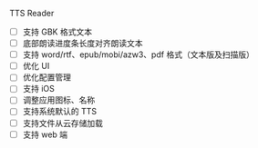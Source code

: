 TTS Reader

- [ ] 支持 GBK 格式文本
- [ ] 底部朗读进度条长度对齐朗读文本
- [ ] 支持 word/rtf、epub/mobi/azw3、pdf 格式（文本版及扫描版）
- [ ] 优化 UI
- [ ] 优化配置管理
- [ ] 支持 iOS
- [ ] 调整应用图标、名称
- [ ] 支持系统默认的 TTS
- [ ] 支持文件从云存储加载
- [ ] 支持 web 端